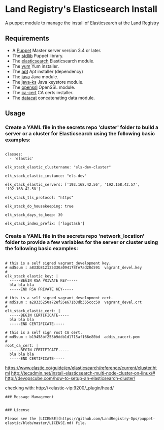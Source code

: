 # Land Registry's Elasticsearch Install

A puppet module to manage the install of Elasticsearch at the Land Registry

## Requirements

* A [Puppet](https://puppet.com/product/open-source-projects) Master server version 3.4 or later.
* The [stdlib](https://forge.puppet.com/puppetlabs/stdlib) Puppet library.
* The [elasticsearch](https://forge.puppet.com/elasticsearch/elasticsearch) Elasticsearch module.
* The [yum](https://forge.puppet.com/ceritsc/yum) Yum installer.
* The [apt](https://forge.puppet.com/puppetlabs/apt) Apt installer (dependency)
* The [java](https://forge.puppet.com/puppetlabs/java) Java module.
* The [java-ks](https://forge.puppet.com/puppetlabs/java_ks) Java keystore module.
* The [openssl](https://forge.puppet.com/camptocamp/openssl) OpenSSL module.
* The [ca-cert](https://forge.puppet.com/pcfens/ca_cert) CA certs installer.
* The [datacat](https://forge.puppet.com/richardc/datacat) concatenating data module.

## Usage

### Create a YAML file in the secrets repo 'cluster' folder to build a server or a cluster for Elasticsearch using the following basic examples:

```

classes:
  - 'elastic'

elk_stack_elastic_clustername: "els-dev-cluster"

elk_stack_elastic_instance: "els-dev"

elk_stack_elastic_servers: ['192.168.42.56', '192.168.42.57', '192.168.42.58']

elk_stack_tls_protocol: "https"

elk_stack_do_housekeeping: true

elk_stack_days_to_keep: 30

elk_stack_index_prefix: ['logstash']

```


### Create a YAML file in the secrets repo 'network_location' folder to provide a few variables for the server or cluster using the following basic examples:

```

# this is a self signed vagrant_development key.
# md5sum : a833b812125330a094178fe7ad20d591  vagrant_devel.key
#
elk_stack_elastic_key: |
  -----BEGIN RSA PRIVATE KEY-----
  bla bla bla
  -----END RSA PRIVATE KEY-----

# this is a self signed vagrant_development cert.
# md5sum : a28335250a72ef55e671b3db355ccc50  vagrant_devel.crt
#
elk_stack_elastic_cert: |
  -----BEGIN CERTIFICATE-----
  bla bla bla
  -----END CERTIFICATE-----

# this is a self sign root CA cert.
# md5sum : b19458bf253b9ddb1d1715af166e80bd  addis_cacert.pem
#
root_ca_cert: |
  -----BEGIN CERTIFICATE-----
  bla bla bla
  -----END CERTIFICATE-----

```


https://www.elastic.co/guide/en/elasticsearch/reference/current/cluster.html
http://tecadmin.net/install-elasticsearch-multi-node-cluster-on-linux/#
http://devopscube.com/how-to-setup-an-elasticsearch-cluster/

checking with:  http://<elastic-vip:9200/_plugin/head/


```
### Message Management

```

```

### License

Please see the [LICENSE](https://github.com/LandRegistry-Ops/puppet-elastic/blob/master/LICENSE.md) file.

